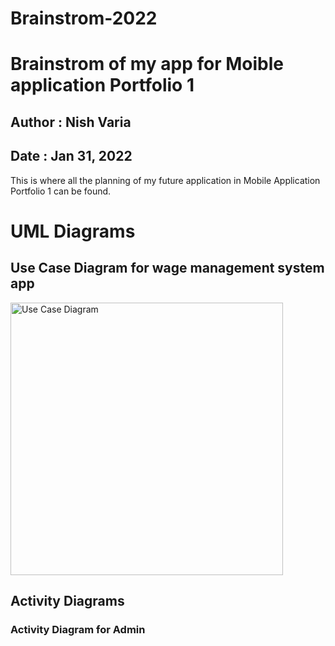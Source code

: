 # Brainstrom-2022
# Brainstrom of my app for Moible application Portfolio 1
## Author : Nish Varia
## Date   : Jan 31, 2022

This is where all the planning of my future application in Mobile Application Portfolio 1 can be found.

# UML Diagrams

## Use Case Diagram for wage management system app
<img width="436" alt="Use Case Diagram" src=" ![Capture1](https://user-images.githubusercontent.com/64070976/151844917-a61dd3ea-7e87-4502-846e-d381dd578801.PNG)">


## Activity Diagrams

### Activity Diagram for Admin


